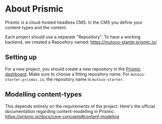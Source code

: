 # About Prismic

Prismic is a cloud-hosted headless CMS. In the CMS you define your content-types and the content.

Each project should use a separate "Repository". To have a working backend, we created a Repository named: https://mutoco-starter.prismic.io/

## Setting up

For a new project, you should create a new repository in the [Prismic dashboard](https://prismic.io/dashboard). 
Make sure to choose a fitting repository name. For `mutoco-starter.prismic.io`, the repository name is `mutoco-starter`.

## Modelling content-types

This depends entirely on the requirements of the project. Here's the official documentation regarding content-modelling
in Prismic: https://prismic.io/docs/core-concepts#content-modeling

